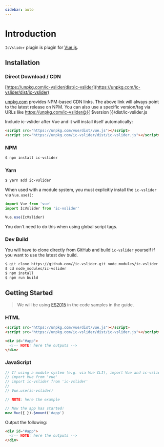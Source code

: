 ```yaml
---
sidebar: auto
---
```


# Introduction

`IcVslider` plugin is plugin for [Vue.js](http://vuejs.org).

<ClientOnly><Demo /></ClientOnly>

## Installation

### Direct Download / CDN

[https://unpkg.com/ic-vslider/dist/ic-vslider](https://unpkg.com/ic-vslider/dist/ic-vslider)

[unpkg.com](https://unpkg.com) provides NPM-based CDN links. The above link will always point to the latest release on NPM. You can also use a specific version/tag via URLs like https://unpkg.com/ic-vslider@{{ $version }}/dist/ic-vslider.js
 
Include ic-vslider after Vue and it will install itself automatically:

```html
<script src="https://unpkg.com/vue/dist/vue.js"></script>
<script src="https://unpkg.com/ic-vslider/dist/ic-vslider.js"></script>
```

### NPM

```sh
$ npm install ic-vslider
```

### Yarn

```sh
$ yarn add ic-vslider
```

When used with a module system, you must explicitly install the `ic-vslider` via `Vue.use()`:

```javascript
import Vue from 'vue'
import IcVslider from 'ic-vslider'

Vue.use(IcVslider)
```

You don't need to do this when using global script tags.

### Dev Build

You will have to clone directly from GitHub and build `ic-vslider` yourself if
you want to use the latest dev build.

```sh
$ git clone https://github.com//ic-vslider.git node_modules/ic-vslider
$ cd node_modules/ic-vslider
$ npm install
$ npm run build
```

## Getting Started

> We will be using [ES2015](https://github.com/lukehoban/es6features) in the code samples in the guide.


### HTML

```html
<script src="https://unpkg.com/vue/dist/vue.js"></script>
<script src="https://unpkg.com/ic-vslider/dist/ic-vslider.js"></script>

<div id="#app">
  <!-- NOTE: here the outputs -->
</div>
```

### JavaScript

```javascript
// If using a module system (e.g. via Vue CLI), import Vue and ic-vslider and then call Vue.use(ic-vslider).
// import Vue from 'vue'
// import ic-vslider from 'ic-vslider'
// 
// Vue.use(ic-vslider)

// NOTE: here the example

// Now the app has started!
new Vue({ }).$mount('#app')
```

Output the following:

```html
<div id="#app">
  <!-- NOTE: here the outputs -->
</div>
```

